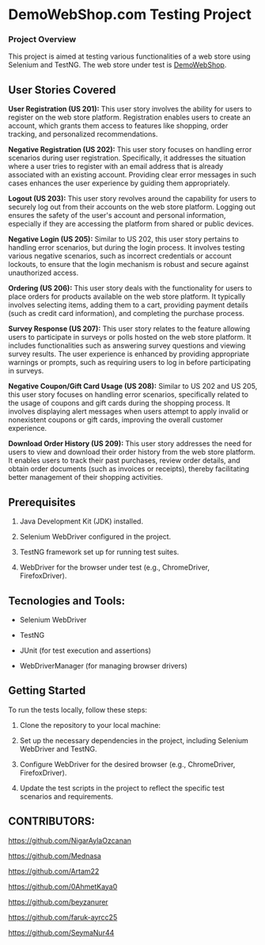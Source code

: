 # DemoWebShop.com Testing Project

### Project Overview

This project is aimed at testing various functionalities of a web store using Selenium and TestNG. The web store under test is [DemoWebShop](https://demowebshop.tricentis.com/).

## User Stories Covered

**User Registration (US 201):** This user story involves the ability for users to register on the web store platform. Registration enables users to create an account, which grants them access to features like shopping, order tracking, and personalized recommendations.

**Negative Registration (US 202):** This user story focuses on handling error scenarios during user registration. Specifically, it addresses the situation where a user tries to register with an email address that is already associated with an existing account. Providing clear error messages in such cases enhances the user experience by guiding them appropriately.

**Logout (US 203):** This user story revolves around the capability for users to securely log out from their accounts on the web store platform. Logging out ensures the safety of the user's account and personal information, especially if they are accessing the platform from shared or public devices.

**Negative Login (US 205):** Similar to US 202, this user story pertains to handling error scenarios, but during the login process. It involves testing various negative scenarios, such as incorrect credentials or account lockouts, to ensure that the login mechanism is robust and secure against unauthorized access.

**Ordering (US 206):** This user story deals with the functionality for users to place orders for products available on the web store platform. It typically involves selecting items, adding them to a cart, providing payment details (such as credit card information), and completing the purchase process.

**Survey Response (US 207):** This user story relates to the feature allowing users to participate in surveys or polls hosted on the web store platform. It includes functionalities such as answering survey questions and viewing survey results. The user experience is enhanced by providing appropriate warnings or prompts, such as requiring users to log in before participating in surveys.

**Negative Coupon/Gift Card Usage (US 208):** Similar to US 202 and US 205, this user story focuses on handling error scenarios, specifically related to the usage of coupons and gift cards during the shopping process. It involves displaying alert messages when users attempt to apply invalid or nonexistent coupons or gift cards, improving the overall customer experience.

**Download Order History (US 209):** This user story addresses the need for users to view and download their order history from the web store platform. It enables users to track their past purchases, review order details, and obtain order documents (such as invoices or receipts), thereby facilitating better management of their shopping  activities.

## Prerequisites

1. Java Development Kit (JDK) installed.
   
2. Selenium WebDriver configured in the project.
   
3. TestNG framework set up for running test suites.
   
4. WebDriver for the browser under test (e.g., ChromeDriver, FirefoxDriver).

## **Tecnologies and Tools:** 

- Selenium WebDriver
  
- TestNG
  
- JUnit (for test execution and assertions)
  
- WebDriverManager (for managing browser drivers)
  



## **Getting Started**

To run the tests locally, follow these steps:

1. Clone the repository to your local machine:
  
2. Set up the necessary dependencies in the project, including Selenium WebDriver and TestNG.
    
3. Configure WebDriver for the desired browser (e.g., ChromeDriver, FirefoxDriver).
   
4. Update the test scripts in the project to reflect the specific test scenarios and requirements.


## CONTRIBUTORS:

https://github.com/NigarAylaOzcanan 

https://github.com/Mednasa 

https://github.com/Artam22  

https://github.com/0AhmetKaya0 

https://github.com/beyzanurer

https://github.com/faruk-ayrcc25 

https://github.com/SeymaNur44 
